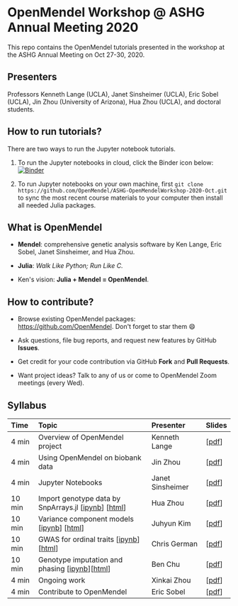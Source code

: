 # OpenMendel Workshop @ ASHG Annual Meeting 2020

This repo contains the OpenMendel tutorials presented in the workshop at the ASHG Annual Meeting on Oct 27-30, 2020.

## Presenters

Professors Kenneth Lange (UCLA), Janet Sinsheimer (UCLA), Eric Sobel (UCLA), Jin Zhou (University of Arizona), Hua Zhou (UCLA), and doctoral students.

## How to run tutorials?

There are two ways to run the Jupyter notebook tutorials.

1. To run the Jupyter notebooks in cloud, click the Binder icon below:  
[![Binder](https://mybinder.org/badge_logo.svg)](https://mybinder.org/v2/gh/OpenMendel/ASHG-OpenMendelWorkshop-2020-Oct/master)

2. To run Jupyter notebooks on your own machine, first `git clone https://github.com/OpenMendel/ASHG-OpenMendelWorkshop-2020-Oct.git` to sync the most recent course materials to your computer then install all needed Julia packages.

## What is OpenMendel

- **Mendel**: comprehensive genetic analysis software by Ken Lange, Eric Sobel, Janet Sinsheimer, and Hua Zhou.   

- **Julia**: _Walk Like Python; Run Like C._

- Ken's vision: **Julia + Mendel = OpenMendel**.

## How to contribute?

- Browse existing OpenMendel packages: <https://github.com/OpenMendel>. Don't forget to star them 😄

- Ask questions, file bug reports, and request new features by GitHub **Issues**.  

- Get credit for your code contribution via GitHub **Fork** and **Pull Requests**. 

- Want project ideas? Talk to any of us or come to OpenMendel Zoom meetings (every Wed).  

## Syllabus

| Time | Topic | Presenter | Slides |   
|:-----------|:------------|:------------|:------------|    
| 4 min | Overview of OpenMendel project | Kenneth Lange | \[[pdf](./01-OpenMendel-Lange/01-OpenMendel@ASHG_Introductory-Remarks_Lange.pdf)\] |  
| 4 min | Using OpenMendel on biobank data | Jin Zhou | \[[pdf](./02-Biobank-JZhou/02-OpenMendel@ASHG_Motivating-Examples_Zhou.pdf)\] |  
| 4 min | Jupyter Notebooks | Janet Sinsheimer | \[[pdf](./03-Orientation-Sinsheimer/03-OpenMendel@ASHG_Jupyternotebooks_Sinsheimer.pdf)\] |  
| 10 min | Import genotype data by SnpArrays.jl \[[ipynb](./04-SnpArrays-HZhou/SnpArraysTutorial.ipynb)\] \[[html](https://htmlpreview.github.io/?https://github.com/OpenMendel/ASHG-OpenMendelWorkshop-2020-Oct/blob/master/04-SnpArrays-HZhou/SnpArraysTutorial.html)\] | Hua Zhou | \[[pdf](./04-SnpArrays-HZhou/04-OpenMendel@ASHG_Snparrays_Vcftools_Admixture_Zhou.pdf)\] |  
| 10 min | Variance component models \[[ipynb](./05-VarianceComponent-Kim/VarianceComponentModels.ipynb)\] \[[html](https://htmlpreview.github.io/?https://github.com/OpenMendel/ASHG-OpenMendelWorkshop-2020-Oct/blob/master/05-VarianceComponent-Kim/VarianceComponentModels.html)\] | Juhyun Kim | \[[pdf](./05-VarianceComponent-Kim/05-OpenMendel@ASHG_VCModels_Kim.pdf)\] |    
| 10 min | GWAS for ordinal traits \[[ipynb](./06-OrdinalGWAS-German/ordinalgwas.ipynb)\] \[[html](https://htmlpreview.github.io/?https://github.com/OpenMendel/ASHG-OpenMendelWorkshop-2020-Oct/blob/master/06-OrdinalGWAS-German/ordinalgwas.html)\]| Chris German | \[[pdf](./06-OrdinalGWAS-German/06-OpenMendel@ASHG_OrdinalGWAS_German.pdf)\] |  
| 10 min | Genotype imputation and phasing \[[ipynb](./07-Impute-Chu/MendelImpute_Tutorial.ipynb)\]\[[html](https://htmlpreview.github.io/?https://github.com/OpenMendel/ASHG-OpenMendelWorkshop-2020-Oct/blob/master/07-Impute-Chu/MendelImpute_Tutorial.html)\] | Ben Chu | \[[pdf](./07-Impute-Chu/07-OpenMendel@ASHG_Imputation_Chu.pdf)\] |  
| 4 min | Ongoing work | Xinkai Zhou | \[[pdf](./08-Ongoing-XZhou/08-OpenMendel@ASHG_TraitSim_BLB_Xinkai-Zhou.pdf)\] |  
| 4 min | Contribute to OpenMendel | Eric Sobel | \[[pdf](./09-Contribute-Sobel/09-OpenMendel@ASHG_Concluding-Remarks_Sobel.pdf)\] |  
